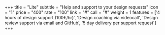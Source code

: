 +++
title = "Lite"
subtitle = "Help and support to your design requests"
icon = "1"
price = "400"
rate = "100"
link = "#"
call = "#"
weight = 1
features = ['4 hours of design support (100€/hr)', 'Design coaching via videocall', 'Design review support via email and GitHub', '5 day delivery per support request']
+++